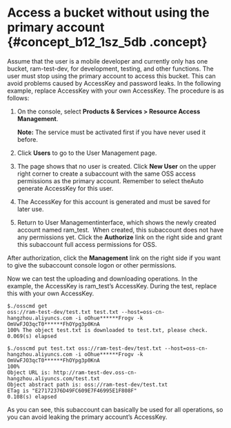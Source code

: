 # Access a bucket without using the primary account {#concept_b12_1sz_5db .concept}

Assume that the user is a mobile developer and currently only has one bucket, ram-test-dev, for development, testing, and other functions. The user must stop using the primary account to access this bucket. This can avoid problems caused by AccessKey and password leaks. In the following example, replace AccessKey with your own AccessKey. The procedure is as follows:

1.  On the console, select **Products & Services \> Resource Access Management**.

    **Note:** The service must be activated first if you have never used it before.

2.  Click **Users** to go to the User Management page.
3.  The page shows that no user is created. Click **New User** on the upper right corner to create a subaccount with the same OSS access permissions as the primary account. Remember to select theAuto generate AccessKey for this user.
4.  The AccessKey for this account is generated and must be saved for later use.
5.  Return to User Managementinterface, which shows the newly created account named ram\_test.  When created, this subaccount does not have any permissions yet. Click the **Authorize** link on the right side and grant this subaccount full access permissions for OSS.

After authorization, click the **Management** link on the right side if you want to give the subaccount console logon or other permissions.

Now we can test the uploading and downloading operations. In the example, the AccessKey is ram\_test’s AccessKey. During the test, replace this with your own AccessKey.

```
$./osscmd get
oss://ram-test-dev/test.txt test.txt --host=oss-cn-hangzhou.aliyuncs.com -i oOhue******Frogv -k OmVwFJO3qcT0******FhOYpg3p0KnA
100% The object test.txt is downloaded to test.txt, please check.
0.069(s) elapsed
```

```
$./osscmd put test.txt oss://ram-test-dev/test.txt --host=oss-cn-hangzhou.aliyuncs.com -i oOhue******Frogv -k OmVwFJO3qcT0******FhOYpg3p0KnA
100%
Object URL is: http://ram-test-dev.oss-cn-hangzhou.aliyuncs.com/test.txt
Object abstract path is: oss://ram-test-dev/test.txt
ETag is "E27172376D49FC609E7F46995E1F808F"
0.108(s) elapsed
```

As you can see, this subaccount can basically be used for all operations, so you can avoid leaking the primary account’s AccessKey.

